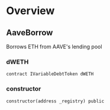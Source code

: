 # Overview

## AaveBorrow

Borrows ETH from AAVE's lending pool

### dWETH

```solidity
contract IVariableDebtToken dWETH
```

### constructor

```solidity
constructor(address _registry) public
```
